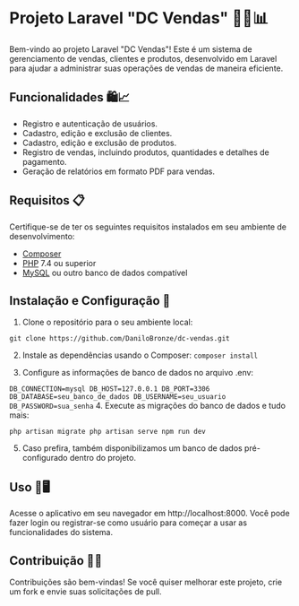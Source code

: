 # Projeto Laravel "DC Vendas" 👨‍💼📊

Bem-vindo ao projeto Laravel "DC Vendas"! Este é um sistema de gerenciamento de vendas, clientes e produtos, desenvolvido em Laravel para ajudar a administrar suas operações de vendas de maneira eficiente.

## Funcionalidades 🛍️📈

- Registro e autenticação de usuários.
- Cadastro, edição e exclusão de clientes.
- Cadastro, edição e exclusão de produtos.
- Registro de vendas, incluindo produtos, quantidades e detalhes de pagamento.
- Geração de relatórios em formato PDF para vendas.

## Requisitos 📋

Certifique-se de ter os seguintes requisitos instalados em seu ambiente de desenvolvimento:

- [Composer](https://getcomposer.org/)
- [PHP](https://www.php.net/) 7.4 ou superior
- [MySQL](https://www.mysql.com/) ou outro banco de dados compatível

## Instalação e Configuração 🚀

1. Clone o repositório para o seu ambiente local:

``
   git clone https://github.com/DaniloBronze/dc-vendas.git
``

2. Instale as dependências usando o Composer:
``
    composer install
``

3. Configure as informações de banco de dados no arquivo .env:
   
``
DB_CONNECTION=mysql
DB_HOST=127.0.0.1
DB_PORT=3306
DB_DATABASE=seu_banco_de_dados
DB_USERNAME=seu_usuario
DB_PASSWORD=sua_senha
``
4. Execute as migrações do banco de dados e tudo mais:

``
php artisan migrate
php artisan serve
npm run dev
``

5. Caso prefira, também disponibilizamos um banco de dados pré-configurado dentro do projeto.

## Uso 💼🖥️
Acesse o aplicativo em seu navegador em http://localhost:8000. Você pode fazer login ou registrar-se como usuário para começar a usar as funcionalidades do sistema.

## Contribuição 🤝🚀
Contribuições são bem-vindas! Se você quiser melhorar este projeto, crie um fork e envie suas solicitações de pull.

